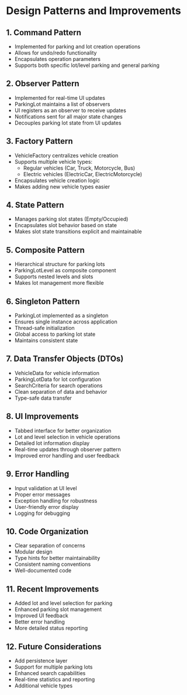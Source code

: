 # Design Patterns and Improvements

## 1. Command Pattern
- Implemented for parking and lot creation operations
- Allows for undo/redo functionality
- Encapsulates operation parameters
- Supports both specific lot/level parking and general parking

## 2. Observer Pattern
- Implemented for real-time UI updates
- ParkingLot maintains a list of observers
- UI registers as an observer to receive updates
- Notifications sent for all major state changes
- Decouples parking lot state from UI updates

## 3. Factory Pattern
- VehicleFactory centralizes vehicle creation
- Supports multiple vehicle types:
  - Regular vehicles (Car, Truck, Motorcycle, Bus)
  - Electric vehicles (ElectricCar, ElectricMotorcycle)
- Encapsulates vehicle creation logic
- Makes adding new vehicle types easier

## 4. State Pattern
- Manages parking slot states (Empty/Occupied)
- Encapsulates slot behavior based on state
- Makes slot state transitions explicit and maintainable

## 5. Composite Pattern
- Hierarchical structure for parking lots
- ParkingLotLevel as composite component
- Supports nested levels and slots
- Makes lot management more flexible

## 6. Singleton Pattern
- ParkingLot implemented as a singleton
- Ensures single instance across application
- Thread-safe initialization
- Global access to parking lot state
- Maintains consistent state

## 7. Data Transfer Objects (DTOs)
- VehicleData for vehicle information
- ParkingLotData for lot configuration
- SearchCriteria for search operations
- Clean separation of data and behavior
- Type-safe data transfer

## 8. UI Improvements
- Tabbed interface for better organization
- Lot and level selection in vehicle operations
- Detailed lot information display
- Real-time updates through observer pattern
- Improved error handling and user feedback

## 9. Error Handling
- Input validation at UI level
- Proper error messages
- Exception handling for robustness
- User-friendly error display
- Logging for debugging

## 10. Code Organization
- Clear separation of concerns
- Modular design
- Type hints for better maintainability
- Consistent naming conventions
- Well-documented code

## 11. Recent Improvements
- Added lot and level selection for parking
- Enhanced parking slot management
- Improved UI feedback
- Better error handling
- More detailed status reporting

## 12. Future Considerations
- Add persistence layer
- Support for multiple parking lots
- Enhanced search capabilities
- Real-time statistics and reporting
- Additional vehicle types 